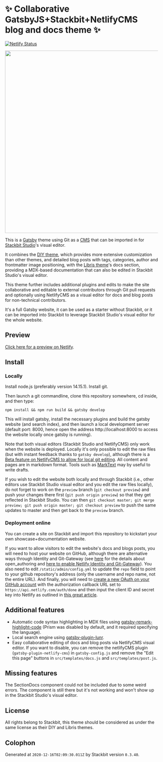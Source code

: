 # ✨ Collaborative GatsbyJS+Stackbit+NetlifyCMS blog and docs theme ✨

[![Netlify Status](https://api.netlify.com/api/v1/badges/4cdabbc7-6c08-4d93-b66f-a930194cd871/deploy-status)](https://app.netlify.com/sites/stackbit-gatsby-theme-diy-libris/deploys)

<img src="https://themes.stackbit.com/images/diy-demo-1024x768.png" width="600">

This is a [Gatsby](https://gatsbyjs.com) theme using Git as a [CMS](https://en.wikipedia.org/wiki/Content_management_system) that can be imported in for [Stackbit Studio](https://www.stackbit.com?utm_source=project-readme&utm_medium=referral&utm_campaign=user_themes)'s visual editor.

It combines the [DIY theme](https://github.com/stackbithq/stackbit-theme-diy), which provides more extensive customization than other themes, and detailed blog posts with tags, categories, author and frontmatter image positioning, with the [Libris theme](https://github.com/stackbithq/stackbit-theme-libris)'s docs section, providing a MDX-based documentation that can also be edited in Stackbit Studio's visual editor.

This theme further includes additional plugins and edits to make the site collaborative and editable to external contributors through Git pull requests and optionally using NetlifyCMS as a visual editor for docs and blog posts for non-technical contributors.

It's a full Gatsby website, it can be used as a starter without Stackbit, or it can be imported into Stackbit to leverage Stackbit Studio's visual editor for the whole website.

## Preview

[Click here for a preview on Netlify](https://stackbit-gatsby-theme-diy-libris.netlify.app/).

## Install

### Locally
Install node.js (preferably version 14.15.1). Install git.

Then launch a git commandline, clone this repository somewhere, cd inside, and then type:

`npm install && npm run build && gatsby develop`

This will install gatsby, install the necessary plugins and build the gatsby website (and search index), and then launch a local development server (default port: 8000, hence open the address http://localhost:8000 to access the website locally once gatsby is running).

Note that both visual editors (Stackbit Studio and NetlifyCMS) only work when the website is deployed. Locally it's only possible to edit the raw files (but with instant feedback thanks to `gatsby develop`), although there is a [Beta feature on NetlifyCMS to allow for local git editing](https://www.netlifycms.org/docs/beta-features/#working-with-a-local-git-repository). All content and pages are in markdown format. Tools such as [MarkText](https://marktext.app/) may by useful to write drafts.

If you wish to edit the website both locally and through Stackbit (i.e., other editors use Stackbit Studio visual editor and you edit the raw files locally), do not forget to work on the `preview` branch (`git checkout preview`) and push your changes there first (`git push origin preview`) so that they get reflected in Stackbit Studio. You can then `git checkout master; git merge preview; git push origin master; git checkout preview` to push the same updates to master and then get back to the `preview` branch.

### Deployment online
You can create a site on Stackbit and import this repository to kickstart your own showcase+documentation website.

If you want to allow visitors to edit the website's docs and blogs posts, you will need to host your website on GitHub, although there are alternative ways through Identity and Git-Gateway (see [here](https://www.netlifycms.org/docs/open-authoring/) for the details about open_authoring and [here to enable Netlify Identity and Git-Gateway](https://docs.netlify.com/visitor-access/git-gateway/#setup-and-settings)). You also need to edit `/static/admin/config.yml` to update the `repo` field to point to your github repository's address (only the username and repo name, not the entire URL). And finally, you will need to [create a new OAuth on your GitHub account](https://github.com/settings/applications/new) with the authorization callback URL set to `https://api.netlify.com/auth/done` and then input the client ID and secret key into Netlify as outlined in [this great article](https://www.stackbit.com/blog/jamstack-documentation-sites/).

## Additional features
* Automatic code syntax highlighting in MDX files using [gatsby-remark-highlight-code](https://www.gatsbyjs.com/plugins/gatsby-remark-highlight-code/) (Prism was disabled by default, and it required specifying the language).
* Local search engine using [gatsby-plugin-lunr](https://github.com/humanseelabs/gatsby-plugin-lunr).
* Easy collaborative editing of docs and blog posts via NetlifyCMS visual editor. If you want to disable, you can remove the netlifyCMS plugin (`gatsby-plugin-netlify-cms`) in `gatsby-config.js` and remove the "Edit this page" buttons in `src/templates/docs.js` and `src/templates/post.js`.

## Missing features

The SectionDocs component could not be included due to some weird errors. The component is still there but it's not working and won't show up in the Stackbit Studio's visual editor.

## License

All rights belong to Stackbit, this theme should be considered as under the same license as their DIY and Libris themes.

## Colophon

Generated at `2020-12-16T02:09:30.011Z` by Stackbit version `0.3.40`.

